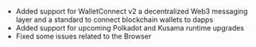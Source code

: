 - Added support for WalletConnect v2 a decentralized Web3 messaging layer and a standard to connect blockchain wallets to dapps
- Added support for upcoming Polkadot and Kusama runtime upgrades
- Fixed some issues related to the Browser